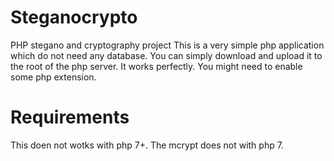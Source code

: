 # Steganocrypto
PHP stegano and cryptography project
This is a very simple php application which do not need any database.
You can simply download and upload it to the root of the php server. It works perfectly. 
You might need to enable some php extension.

# Requirements
This doen not wotks with php 7+. The mcrypt does not with php 7.
